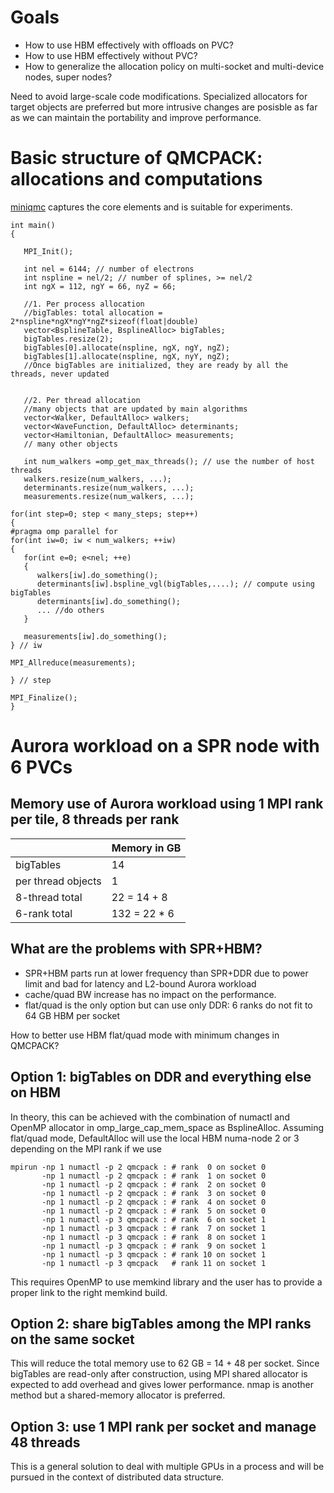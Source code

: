 # Goals

* How to use HBM effectively with offloads on PVC?
* How to use HBM effectively without PVC?
* How to generalize the allocation policy on multi-socket and multi-device nodes, super nodes?

Need to avoid large-scale code modifications. Specialized allocators for target objects are preferred but more intrusive changes are posisble as far as we can maintain the portability and improve performance.

# Basic structure of QMCPACK: allocations and computations

[miniqmc](https://github.com/intel-innersource/applications.hpc.workloads.aurora.miniqmc/blob/main/src/Drivers/miniqmc.cpp) captures the core elements and is suitable for experiments.

```
int main()
{
 
   MPI_Init();

   int nel = 6144; // number of electrons
   int nspline = nel/2; // number of splines, >= nel/2
   int ngX = 112, ngY = 66, nyZ = 66;
   
   //1. Per process allocation 
   //bigTables: total allocation = 2*nspline*ngX*ngY*ngZ*sizeof(float|double)
   vector<BsplineTable, BsplineAlloc> bigTables;
   bigTables.resize(2);
   bigTables[0].allocate(nspline, ngX, ngY, ngZ); 
   bigTables[1].allocate(nspline, ngX, nyY, ngZ);
   //Once bigTables are initialized, they are ready by all the threads, never updated
   
   
   //2. Per thread allocation
   //many objects that are updated by main algorithms
   vector<Walker, DefaultAlloc> walkers;
   vector<WaveFunction, DefaultAlloc> determinants;
   vector<Hamiltonian, DefaultAlloc> measurements;
   // many other objects
  
   int num_walkers =omp_get_max_threads(); // use the number of host threads
   walkers.resize(num_walkers, ...);
   determinants.resize(num_walkers, ...);
   measurements.resize(num_walkers, ...);

for(int step=0; step < many_steps; step++)
{
#pragma omp parallel for
for(int iw=0; iw < num_walkers; ++iw)
{
   for(int e=0; e<nel; ++e)
   {
      walkers[iw].do_something();
      determinants[iw].bspline_vgl(bigTables,....); // compute using bigTables
      determinants[iw].do_something();
      ... //do others
   }
    
   measurements[iw].do_something();
} // iw

MPI_Allreduce(measurements);

} // step

MPI_Finalize();
}
```
# Aurora workload on a SPR node with 6 PVCs

## Memory use of Aurora workload using 1 MPI rank per tile, 8 threads per rank

|                    | Memory in GB    |
|--------------------|-----------------|
| bigTables          | 14              |
| per thread objects | 1               |
| 8-thread total     | 22 = 14 + 8     |
| 6-rank total       | 132 = 22 * 6    |

## What are the problems with SPR+HBM?
* SPR+HBM parts run at lower frequency than SPR+DDR due to power limit and bad for latency and L2-bound Aurora workload
* cache/quad BW increase has no impact on the performance.
* flat/quad is the only option but can use only DDR: 6 ranks do not fit to 64 GB HBM per socket

How to better use HBM flat/quad mode with minimum changes in QMCPACK?

## Option 1: bigTables on DDR and everything else on HBM

In theory, this can be achieved with the combination of numactl and OpenMP allocator in omp_large_cap_mem_space as BsplineAlloc.
Assuming flat/quad mode, DefaultAlloc will use the local HBM numa-node  2 or 3 depending on the MPI rank if we use 

```
mpirun -np 1 numactl -p 2 qmcpack : # rank  0 on socket 0
       -np 1 numactl -p 2 qmcpack : # rank  1 on socket 0
       -np 1 numactl -p 2 qmcpack : # rank  2 on socket 0
       -np 1 numactl -p 2 qmcpack : # rank  3 on socket 0
       -np 1 numactl -p 2 qmcpack : # rank  4 on socket 0
       -np 1 numactl -p 2 qmcpack : # rank  5 on socket 0
       -np 1 numactl -p 3 qmcpack : # rank  6 on socket 1
       -np 1 numactl -p 3 qmcpack : # rank  7 on socket 1
       -np 1 numactl -p 3 qmcpack : # rank  8 on socket 1
       -np 1 numactl -p 3 qmcpack : # rank  9 on socket 1
       -np 1 numactl -p 3 qmcpack : # rank 10 on socket 1
       -np 1 numactl -p 3 qmcpack   # rank 11 on socket 1
```
This requires OpenMP to use memkind library and the user has to provide a proper link to the right memkind build.

## Option 2: share bigTables among the MPI ranks on the same socket

This will reduce the total memory use to 62 GB = 14 + 48 per socket. Since
bigTables are read-only after construction, using MPI shared allocator is
expected to add overhead and gives lower performance. nmap is another method
but a shared-memory allocator is preferred.

## Option 3: use 1 MPI rank per socket and manage 48 threads

This is a general solution to deal with multiple GPUs in a process and will be
pursued in the context of distributed data structure.
